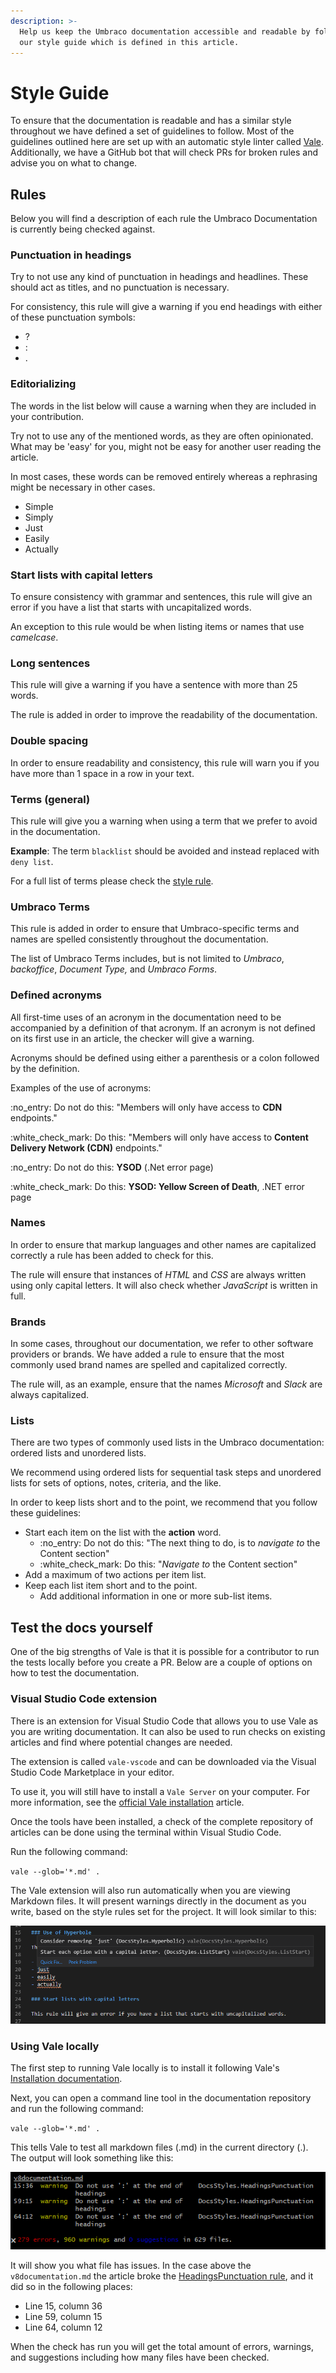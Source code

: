 ```yaml
---
description: >-
  Help us keep the Umbraco documentation accessible and readable by following
  our style guide which is defined in this article.
---
```


# Style Guide

To ensure that the documentation is readable and has a similar style throughout we have defined a set of guidelines to follow. Most of the guidelines outlined here are set up with an automatic style linter called [Vale](https://github.com/errata-ai/vale). Additionally, we have a GitHub bot that will check PRs for broken rules and advise you on what to change.

## Rules

Below you will find a description of each rule the Umbraco Documentation is currently being checked against.

### Punctuation in headings

Try to not use any kind of punctuation in headings and headlines. These should act as titles, and no punctuation is necessary.

For consistency, this rule will give a warning if you end headings with either of these punctuation symbols:

* ?
* :
* .

### Editorializing

The words in the list below will cause a warning when they are included in your contribution.

Try not to use any of the mentioned words, as they are often opinionated. What may be 'easy' for you, might not be easy for another user reading the article.

In most cases, these words can be removed entirely whereas a rephrasing might be necessary in other cases.

* Simple
* Simply
* Just
* Easily
* Actually

### Start lists with capital letters

To ensure consistency with grammar and sentences, this rule will give an error if you have a list that starts with uncapitalized words.

An exception to this rule would be when listing items or names that use _camelcase_.

### Long sentences

This rule will give a warning if you have a sentence with more than 25 words.

The rule is added in order to improve the readability of the documentation.

### Double spacing

In order to ensure readability and consistency, this rule will warn you if you have more than 1 space in a row in your text.

### Terms (general)

This rule will give you a warning when using a term that we prefer to avoid in the documentation.

**Example**: The term `blacklist` should be avoided and instead replaced with `deny list`.

For a full list of terms please check the [style rule](https://github.com/umbraco/UmbracoDocs/blob/master/.github/styles/UmbracoDocs/Terms.yml).

### Umbraco Terms

This rule is added in order to ensure that Umbraco-specific terms and names are spelled consistently throughout the documentation.

The list of Umbraco Terms includes, but is not limited to _Umbraco_, _backoffice_, _Document Type,_ and _Umbraco Forms_.

### Defined acronyms

All first-time uses of an acronym in the documentation need to be accompanied by a definition of that acronym. If an acronym is not defined on its first use in an article, the checker will give a warning.

Acronyms should be defined using either a parenthesis or a colon followed by the definition.

Examples of the use of acronyms:

:no\_entry: Do not do this: "Members will only have access to **CDN** endpoints."

:white\_check\_mark: Do this: "Members will only have access to **Content Delivery Network (CDN)** endpoints."

:no\_entry: Do not do this: **YSOD** (.Net error page)

:white\_check\_mark: Do this: **YSOD: Yellow Screen of Death**, .NET error page

### Names

In order to ensure that markup languages and other names are capitalized correctly a rule has been added to check for this.

The rule will ensure that instances of _HTML_ and _CSS_ are always written using only capital letters. It will also check whether _JavaScript_ is written in full.

### Brands

In some cases, throughout our documentation, we refer to other software providers or brands. We have added a rule to ensure that the most commonly used brand names are spelled and capitalized correctly.

The rule will, as an example, ensure that the names _Microsoft_ and _Slack_ are always capitalized.

### Lists

There are two types of commonly used lists in the Umbraco documentation: ordered lists and unordered lists.

We recommend using ordered lists for sequential task steps and unordered lists for sets of options, notes, criteria, and the like.

In order to keep lists short and to the point, we recommend that you follow these guidelines:

* Start each item on the list with the **action** word.
  * :no\_entry: Do not do this: "The next thing to do, is to _navigate to_ the Content section"
  * :white\_check\_mark: Do this: "_Navigate to_ the Content section"
* Add a maximum of two actions per item list.
* Keep each list item short and to the point.
  * Add additional information in one or more sub-list items.

## Test the docs yourself

One of the big strengths of Vale is that it is possible for a contributor to run the tests locally before you create a PR. Below are a couple of options on how to test the documentation.

### Visual Studio Code extension

There is an extension for Visual Studio Code that allows you to use Vale as you are writing documentation. It can also be used to run checks on existing articles and find where potential changes are needed.

The extension is called `vale-vscode` and can be downloaded via the Visual Studio Code Marketplace in your editor.

To use it, you will still have to install a `Vale Server` on your computer. For more information, see the [official Vale installation](https://vale.sh/docs/vale-cli/installation/) article.

Once the tools have been installed, a check of the complete repository of articles can be done using the terminal within Visual Studio Code.

Run the following command:

`vale --glob='*.md' .`

The Vale extension will also run automatically when you are viewing Markdown files. It will present warnings directly in the document as you write, based on the style rules set for the project. It will look similar to this:

![Example of the extension](<../../.gitbook/assets/extension (1) (1).png>)

### Using Vale locally

The first step to running Vale locally is to install it following Vale's [Installation documentation](https://vale.sh/docs/vale-cli/installation/).

Next, you can open a command line tool in the documentation repository and run the following command:

`vale --glob='*.md' .`

This tells Vale to test all markdown files (.md) in the current directory (.). The output will look something like this:

![Vale Output](<../../.gitbook/assets/vale-output (1) (1).png>)

It will show you what file has issues. In the case above the `v8documentation.md` the article broke the [HeadingsPunctuation rule](style-guide.md#punctuation-in-headings), and it did so in the following places:

* Line 15, column 36
* Line 59, column 15
* Line 64, column 12

When the check has run you will get the total amount of errors, warnings, and suggestions including how many files have been checked.
